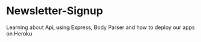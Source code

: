 # Newsletter-Signup
Learning about Api, using Express, Body Parser and how to deploy our apps on Heroku 
